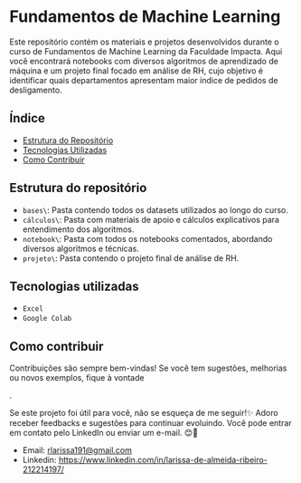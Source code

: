 # Fundamentos de Machine Learning

<p>Este repositório contém os materiais e projetos desenvolvidos durante o curso de Fundamentos de Machine Learning da Faculdade Impacta. Aqui você encontrará notebooks com diversos algoritmos de aprendizado de máquina e um projeto final focado em análise de RH, cujo objetivo é identificar quais departamentos apresentam maior índice de pedidos de desligamento.</p>

## Índice

- [Estrutura do Repositório](#estrutura-do-repositório)
- [Tecnologias Utilizadas](#tecnologias-utilizadas)
- [Como Contribuir](#como-contribuir)

## Estrutura do repositório

- `bases\`: Pasta contendo todos os datasets utilizados ao longo do curso.
- `cálculos\`: Pasta com materiais de apoio e cálculos explicativos para entendimento dos algoritmos.
- `notebook\`: Pasta com todos os notebooks comentados, abordando diversos algoritmos e técnicas.
- `projeto\`: Pasta contendo o projeto final de análise de RH.

## Tecnologias utilizadas

- `Excel`
- `Google Colab`

## Como contribuir
<p>Contribuições são sempre bem-vindas! Se você tem sugestões, melhorias ou novos exemplos, fique à vontade</p>. 
<p>Se este projeto foi útil para você, não se esqueça de me seguir!✨ Adoro receber feedbacks e sugestões para continuar evoluindo. Você pode entrar em contato pelo LinkedIn ou enviar um e-mail. 😊📩</p>

- Email: rlarissa191@gmail.com
- Linkedin: https://www.linkedin.com/in/larissa-de-almeida-ribeiro-212214197/

